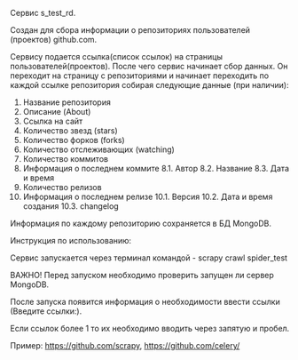 Сервис s_test_rd.

Создан для сбора информации о репозиториях пользователей (проектов) github.com.

Сервису подается ссылка(список ссылок) на страницы пользователей(проектов). После чего сервис начинает сбор данных. Он 
переходит на страницу с репозиториями и начинает переходить по каждой ссылке репозитория собирая следующие данные (при 
наличии):
1. Название репозитория
2. Описание (About)
3. Ссылка на сайт
4. Количество звезд (stars)
5. Количество форков (forks)
6. Количество отслеживающих (watching)
7. Количество коммитов
8. Информация о последнем коммите
8.1. Автор
8.2. Название
8.3. Дата и время
9. Количество релизов
10. Информация о последнем релизе 
10.1. Версия
10.2. Дата и время создания
10.3. changelog

Информация по каждому репозиторию сохраняется в БД MongoDB.

Инструкция по использованию:

Сервис запускается через терминал командой - scrapy crawl spider_test

ВАЖНО! Перед запуском необходимо проверить запущен ли сервер MongoDB.

После запуска появится информация о необходимости ввести ссылки (Введите ссылки:).

Если ссылок более 1 то их необходимо вводить через запятую и пробел.

Пример: https://github.com/scrapy, https://github.com/celery/

